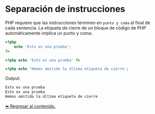 # Separación de instrucciones

PHP requiere que las instrucciones terminen en `punto y coma` al final de cada sentencia. La etiqueta de cierre de un bloque de código de PHP automáticamente implica un punto y coma.

```php
<?php
    echo 'Esto es una prueba';
?>

<?php echo 'Esto es una prueba' ?>

<?php echo 'Hemos omitido la última etiqueta de cierre';
```

Output:

```markdown
Esto es una prueba
Esto es una prueba
Hemos omitido la última etiqueta de cierre
```

[⬅️ Regresar al contenido.](../sintaxis_basica.md)